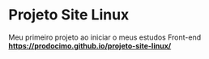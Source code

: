 # Projeto Site Linux
Meu primeiro projeto ao iniciar o meus estudos Front-end
**https://prodocimo.github.io/projeto-site-linux/**
